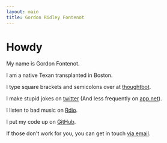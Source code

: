 ```yaml
---
layout: main
title: Gordon Ridley Fontenot
---
```


# Howdy

My name is Gordon Fontenot.

I am a native Texan transplanted in Boston.

I type square brackets and semicolons over at [thoughtbot][].

[thoughtbot]: http://www.thoughtbot.com

I make stupid jokes on [twitter][] (And less frequently on [app.net][]).

[twitter]: http://www.twitter.com/gfontenot
[app.net]: http://alpha.app.net/gfontenot

I listen to bad music on [Rdio][].

[Rdio]: http://www.rdio.com/people/GFontenot/

I put my code up on [GitHub][].

[GitHub]: http://www.github.com/gfontenot

If those don't work for you, you can get in touch [via email][email].

[email]: mailto:gordon@thoughtbot.com
